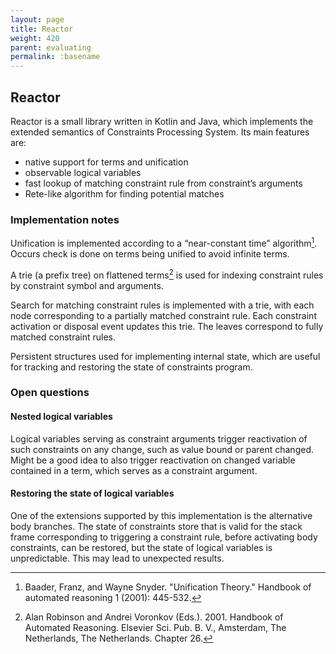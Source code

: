 ```yaml
---
layout: page
title: Reactor
weight: 420
parent: evaluating
permalink: :basename
---
```


## Reactor

Reactor is a small library written in Kotlin and Java, which implements the extended semantics of Constraints Processing System. Its main features are:

- native support for terms and unification
- observable logical variables
- fast lookup of matching constraint rule from constraint’s arguments
- Rete-like algorithm for finding potential matches

### Implementation notes

Unification is implemented according to a “near-constant time” algorithm[^uni]. Occurs check is done on terms being unified to avoid infinite terms. 

A trie (a prefix tree) on flattened terms[^trie] is used for indexing constraint rules by constraint symbol and arguments. 

Search for matching constraint rules is implemented with a trie, with each node corresponding to a partially matched constraint rule. Each constraint activation or disposal event updates this trie. The leaves correspond to fully matched constraint rules.

Persistent structures used for implementing internal state, which are useful for tracking and restoring the state of constraints program.

### Open questions

#### Nested logical variables

Logical variables serving as constraint arguments trigger reactivation of such constraints on any change, such as value bound or parent changed. Might be a good idea to also trigger reactivation on changed variable contained in a term, which serves as a constraint argument.

#### Restoring the state of logical variables

One of the extensions supported by this implementation is the alternative body branches. The state of constraints store that is valid for the stack frame corresponding to triggering a constraint rule, before activating body constraints, can be restored, but the state of logical variables is unpredictable. This may lead to unexpected results.

[^uni]: Baader, Franz, and Wayne Snyder. "Unification Theory." Handbook of automated reasoning 1 (2001): 445-532.
[^trie]: Alan Robinson and Andrei Voronkov (Eds.). 2001. Handbook of Automated Reasoning. Elsevier Sci. Pub. B. V., Amsterdam, The Netherlands, The Netherlands. Chapter 26.
